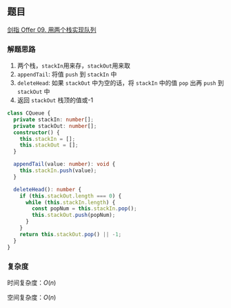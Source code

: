 ## 题目

[剑指 Offer 09. 用两个栈实现队列](https://leetcode.cn/problems/yong-liang-ge-zhan-shi-xian-dui-lie-lcof)

### 解题思路

1. 两个栈，`stackIn`用来存，`stackOut`用来取
2. `appendTail`: 将值 `push` 到 `stackIn` 中
3. `deleteHead`: 如果 `stackOut` 中为空的话，将 `stackIn` 中的值 `pop` 出再 `push` 到 `stackOut` 中
4. 返回 `stackOut` 栈顶的值或-1

```typescript
class CQueue {
  private stackIn: number[];
  private stackOut: number[];
  constructor() {
    this.stackIn = [];
    this.stackOut = [];
  }

  appendTail(value: number): void {
    this.stackIn.push(value);
  }

  deleteHead(): number {
    if (this.stackOut.length === 0) {
      while (this.stackIn.length) {
        const popNum = this.stackIn.pop();
        this.stackOut.push(popNum);
      }
    }
    return this.stackOut.pop() || -1;
  }
}
```

### 复杂度

时间复杂度：$O(n)$

空间复杂度：$O(n)$
